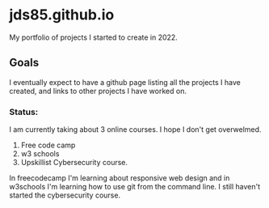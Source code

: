 # jds85.github.io
My portfolio of projects I started to create in 2022.

## Goals
I eventually expect to have a github page listing all the projects I have created, and links to other projects I have worked on.

### Status:
I am currently taking about 3 online courses. I hope I don't get overwelmed. 
1. Free code camp
2. w3 schools
3. Upskillist Cybersecurity course.

In freecodecamp I'm learning about responsive web design and in w3schools I'm learning how to use git from the command line. I still haven't started the cybersecurity course.
